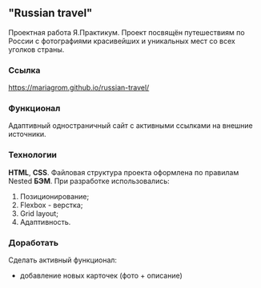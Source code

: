 ## "Russian travel" 
Проектная работа Я.Практикум.
Проект посвящён путешествиям по России с фотографиями красивейших и уникальных мест со всех уголков страны. 

### Ссылка
https://mariagrom.github.io/russian-travel/

### Функционал
Адаптивный одностраничный сайт с активными ссылками на внешние источники.

### Технологии
**HTML**, **CSS**.
Файловая структура проекта оформлена по правилам Nested **БЭМ**.
При разработке использовались:
1. Позиционирование;
2. Flexbox - верстка;
3. Grid layout;
4. Адаптивность.

### Доработать  
Сделать активный функционал:
- добавление новых карточек (фото + описание)


